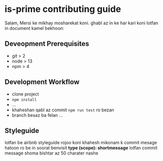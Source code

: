 # is-prime contributing guide
Salam, Mersi ke mikhay mosharekat koni. ghabl az in ke har kari koni lotfan in document kamel bekhoon:

## Deveopment Prerequisites

* git > 2
* node > 13
* npm > 4

## Development Workflow

* clone project
* `npm install`
* ...
* khaheshan qabl az commit `npm run test` ro bezan
* branch besaz ba felan ...

## Styleguide
lotfan be airbnb styleguide rojoo koni
khahesh mikonam k commit mesage hatoon ro be in soorat benvisit
__type (scope): shortmessage__
lotfan commit message shoma bishtar az 50 charater nashe
